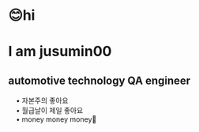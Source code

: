 # 😊hi <br>
# I am jusumin00 <br>

## automotive technology QA engineer <br>





&nbsp; &nbsp; • 자본주의 좋아요 <br>
&nbsp; &nbsp; • 월급날이 제일 좋아요 <br>
&nbsp; &nbsp; • money money money🤑 <br>
